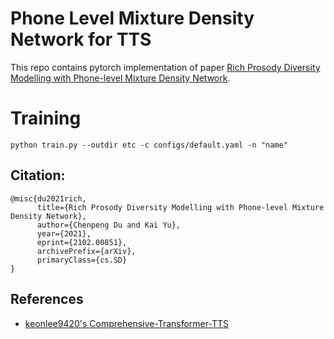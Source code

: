 # Phone Level Mixture Density Network for TTS
  This repo contains pytorch implementation of paper [Rich Prosody Diversity Modelling with Phone-level Mixture Density Network](https://arxiv.org/abs/2102.00851).
  
 # Training
 ```
 python train.py --outdir etc -c configs/default.yaml -n "name"
```

## Citation:
```
@misc{du2021rich,
      title={Rich Prosody Diversity Modelling with Phone-level Mixture Density Network}, 
      author={Chenpeng Du and Kai Yu},
      year={2021},
      eprint={2102.00851},
      archivePrefix={arXiv},
      primaryClass={cs.SD}
}
```

## References
- [keonlee9420's Comprehensive-Transformer-TTS](https://github.com/keonlee9420/Comprehensive-Transformer-TTS)
